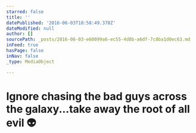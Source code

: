 ```yaml
---
starred: false
title: ''
datePublished: '2016-06-03T18:58:49.378Z'
dateModified: null
author: []
sourcePath: _posts/2016-06-03-e60099a6-ec55-4d8b-a6df-7c8ba1d0ec63.md
inFeed: true
hasPage: false
inNav: false
_type: MediaObject

---
```

# Ignore chasing the bad guys across the galaxy...take away the root of all evil 👽